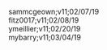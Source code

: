 sammcgeown;v11;02/07/19<br/>
fitz0017;v11;02/08/19<br/>
ymeillier;v11;02/20/19<br/>
mybarry;v11;03/04/19<br/>
